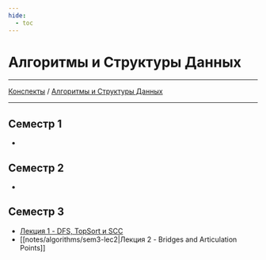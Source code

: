 ```yaml
---
hide: 
  - toc
---
```


# Алгоритмы и Структуры Данных

---

[Конспекты](/index.md) / [Алгоритмы и Структуры Данных](/notes/algorithms/index.md)

---

## Семестр 1
-

## Семестр 2
-

## Семестр 3
- [Лекция 1 - DFS, TopSort и SCC](/notes/algorithms/sem3-lec1.md)
- [[notes/algorithms/sem3-lec2|Лекция 2 - Bridges and Articulation Points]]